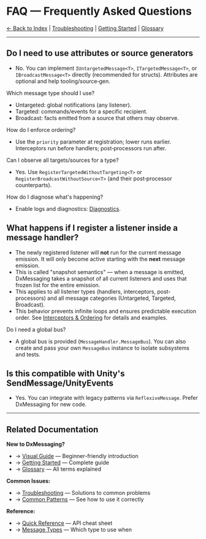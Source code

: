 # FAQ — Frequently Asked Questions

[← Back to Index](Index.md) | [Troubleshooting](Troubleshooting.md) | [Getting Started](GettingStarted.md) | [Glossary](Glossary.md)

---

## Do I need to use attributes or source generators

- No. You can implement `IUntargetedMessage<T>`, `ITargetedMessage<T>`, or `IBroadcastMessage<T>` directly (recommended for structs). Attributes are optional and help tooling/source‑gen.

Which message type should I use?

- Untargeted: global notifications (any listener).
- Targeted: commands/events for a specific recipient.
- Broadcast: facts emitted from a source that others may observe.

How do I enforce ordering?

- Use the `priority` parameter at registration; lower runs earlier. Interceptors run before handlers; post‑processors run after.

Can I observe all targets/sources for a type?

- Yes. Use `RegisterTargetedWithoutTargeting<T>` or `RegisterBroadcastWithoutSource<T>` (and their post‑processor counterparts).

How do I diagnose what's happening?

- Enable logs and diagnostics: [Diagnostics](Diagnostics.md).

## What happens if I register a listener inside a message handler?

- The newly registered listener will **not** run for the current message emission. It will only become active starting with the **next** message emission.
- This is called "snapshot semantics" — when a message is emitted, DxMessaging takes a snapshot of all current listeners and uses that frozen list for the entire emission.
- This applies to all listener types (handlers, interceptors, post-processors) and all message categories (Untargeted, Targeted, Broadcast).
- This behavior prevents infinite loops and ensures predictable execution order. See [Interceptors & Ordering](InterceptorsAndOrdering.md#snapshot-semantics-frozen-listener-lists) for details and examples.

Do I need a global bus?

- A global bus is provided (`MessageHandler.MessageBus`). You can also create and pass your own `MessageBus` instance to isolate subsystems and tests.

## Is this compatible with Unity's SendMessage/UnityEvents

- Yes. You can integrate with legacy patterns via `ReflexiveMessage`. Prefer DxMessaging for new code.

---

## Related Documentation

**New to DxMessaging?**

- → [Visual Guide](VisualGuide.md) — Beginner-friendly introduction
- → [Getting Started](GettingStarted.md) — Complete guide
- → [Glossary](Glossary.md) — All terms explained

**Common Issues:**

- → [Troubleshooting](Troubleshooting.md) — Solutions to common problems
- → [Common Patterns](Patterns.md) — See how to use it correctly

**Reference:**

- → [Quick Reference](QuickReference.md) — API cheat sheet
- → [Message Types](MessageTypes.md) — Which type to use when
